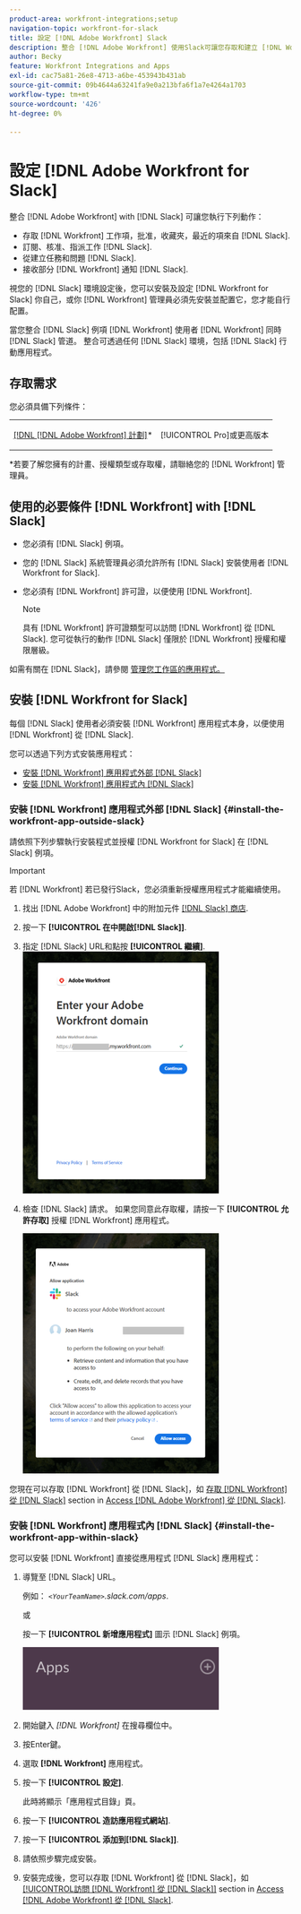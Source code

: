 ```yaml
---
product-area: workfront-integrations;setup
navigation-topic: workfront-for-slack
title: 設定 [!DNL Adobe Workfront] Slack
description: 整合 [!DNL Adobe Workfront] 使用Slack可讓您存取和建立 [!DNL Workfront] 工作項、批准、收藏夾、最近Slack的項。
author: Becky
feature: Workfront Integrations and Apps
exl-id: cac75a81-26e8-4713-a6be-453943b431ab
source-git-commit: 09b4644a63241fa9e0a213bfa6f1a7e4264a1703
workflow-type: tm+mt
source-wordcount: '426'
ht-degree: 0%

---
```


# 設定 [!DNL Adobe Workfront for Slack]

整合 [!DNL Adobe Workfront] with [!DNL Slack] 可讓您執行下列動作：

* 存取 [!DNL Workfront] 工作項，批准，收藏夾，最近的項來自 [!DNL Slack].
* 訂閱、核准、指派工作 [!DNL Slack].
* 從建立任務和問題 [!DNL Slack].
* 接收部分 [!DNL Workfront] 通知 [!DNL Slack].

視您的 [!DNL Slack] 環境設定後，您可以安裝及設定 [!DNL Workfront for Slack] 你自己，或你 [!DNL Workfront] 管理員必須先安裝並配置它，您才能自行配置。

當您整合 [!DNL Slack] 例項 [!DNL Workfront] 使用者 [!DNL Workfront] 同時 [!DNL Slack] 管道。 整合可透過任何 [!DNL Slack] 環境，包括 [!DNL Slack] 行動應用程式。

## 存取需求

您必須具備下列條件：

<table style="table-layout:auto"> 
 <col> 
 </col> 
 <col> 
 </col> 
 <tbody> 
  <tr> 
   <td role="rowheader"><a href="https://www.workfront.com/plans" target="_blank">[!DNL [!DNL Adobe Workfront] 計劃]</a>*</td> 
   <td> <p>[!UICONTROL Pro]或更高版本</p> </td> 
  </tr> 
 </tbody> 
</table>

&#42;若要了解您擁有的計畫、授權類型或存取權，請聯絡您的 [!DNL Workfront] 管理員。

## 使用的必要條件 [!DNL Workfront] with [!DNL Slack]

* 您必須有 [!DNL Slack] 例項。
* 您的 [!DNL Slack] 系統管理員必須允許所有 [!DNL Slack] 安裝使用者 [!DNL Workfront for Slack].
* 您必須有 [!DNL Workfront] 許可證，以便使用 [!DNL Workfront].

   >[!NOTE]
   >
   >具有 [!DNL Workfront] 許可證類型可以訪問 [!DNL Workfront] 從 [!DNL Slack]. 您可從執行的動作 [!DNL Slack] 僅限於 [!DNL Workfront] 授權和權限層級。

如需有關在 [!DNL Slack]，請參閱 [管理您工作區的應用程式。](https://get.slack.help/hc/en-us/articles/222386767-Manage-apps-for-your-workspace)

## 安裝 [!DNL Workfront for Slack]

每個 [!DNL Slack] 使用者必須安裝 [!DNL Workfront] 應用程式本身，以便使用 [!DNL Workfront] 從 [!DNL Slack].

您可以透過下列方式安裝應用程式：

* [安裝 [!DNL Workfront] 應用程式外部 [!DNL Slack]](#install-the-workfront-app-outside-slack-install-the-workfront-app-outside-slack)
* [安裝 [!DNL Workfront] 應用程式內 [!DNL Slack]](#install-the-workfront-app-within-slack-install-the-workfront-app-within-slack)

### 安裝 [!DNL Workfront] 應用程式外部 [!DNL Slack] {#install-the-workfront-app-outside-slack}

請依照下列步驟執行安裝程式並授權 [!DNL Workfront for Slack] 在 [!DNL Slack] 例項。

>[!IMPORTANT]
>
>若 [!DNL Workfront] 若已發行Slack，您必須重新授權應用程式才能繼續使用。

1. 找出 [!DNL Adobe Workfront] 中的附加元件 [[!DNL Slack] 商店](https://workfront.slack.com/apps/A7CLAMVNW-adobe-workfront?tab=more_info).

1. 按一下 **[!UICONTROL 在中開啟[!DNL Slack]]**.

1. 指定 [!DNL Slack] URL和點按 **[!UICONTROL 繼續]**.\
   ![Screen_Shot_2017-10-17_at_8.27.38_AM.png](assets/screen-shot-2017-10-17-at-8.27.38-am-350x432.png)

1. 檢查 [!DNL Slack] 請求。 如果您同意此存取權，請按一下 **[!UICONTROL 允許存取]** 授權 [!DNL Workfront] 應用程式。

   ![](assets/integrations-access-screen-350x429.png)

您現在可以存取 [!DNL Workfront] 從 [!DNL Slack]，如 [存取 [!DNL Workfront] 從 [!DNL Slack]](../../workfront-integrations-and-apps/using-workfront-with-slack/access-workfront-from-slack.md#viewing-all-available-commands) section in [Access [!DNL Adobe Workfront] 從 [!DNL Slack]](../../workfront-integrations-and-apps/using-workfront-with-slack/access-workfront-from-slack.md).

### 安裝 [!DNL Workfront] 應用程式內 [!DNL Slack] {#install-the-workfront-app-within-slack}

您可以安裝 [!DNL Workfront] 直接從應用程式 [!DNL Slack] 應用程式：

1. 導覽至 [!DNL Slack] URL。

   例如： *`<YourTeamName>`.slack.com/apps*.

   或

   按一下 **[!UICONTROL 新增應用程式]** 圖示 [!DNL Slack] 例項。

   ![add_apps_in_Slack.png](assets/add-apps-in-slack-350x112.png)

1. 開始鍵入 *[!DNL Workfront]* 在搜尋欄位中。
1. 按Enter鍵。
1. 選取 **[!DNL Workfront]** 應用程式。
1. 按一下 **[!UICONTROL 設定]**.

   此時將顯示「應用程式目錄」頁。

1. 按一下 **[!UICONTROL 造訪應用程式網站]**.
1. 按一下 **[!UICONTROL 添加到[!DNL Slack]]**.
1. 請依照步驟完成安裝。
1. 安裝完成後，您可以存取 [!DNL Workfront] 從 [!DNL Slack]，如 [[!UICONTROL訪問 [!DNL Workfront] 從 [!DNL Slack]]](../../workfront-integrations-and-apps/using-workfront-with-slack/access-workfront-from-slack.md#viewing-all-available-commands) section in [Access [!DNL Adobe Workfront] 從 [!DNL Slack]](../../workfront-integrations-and-apps/using-workfront-with-slack/access-workfront-from-slack.md).
